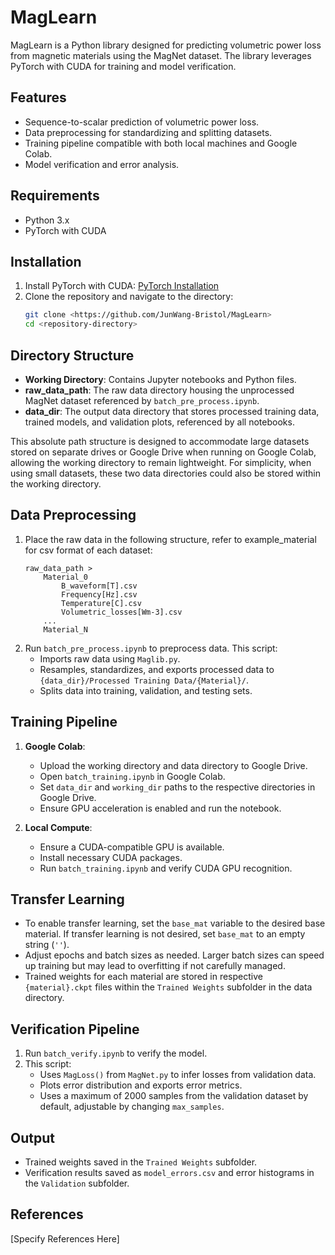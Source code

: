 
# MagLearn

MagLearn is a Python library designed for predicting volumetric power loss from magnetic materials using the MagNet dataset. The library leverages PyTorch with CUDA for training and model verification.

## Features

- Sequence-to-scalar prediction of volumetric power loss.
- Data preprocessing for standardizing and splitting datasets.
- Training pipeline compatible with both local machines and Google Colab.
- Model verification and error analysis.

## Requirements

- Python 3.x
- PyTorch with CUDA

## Installation

1. Install PyTorch with CUDA: [PyTorch Installation](https://pytorch.org/get-started/locally/)
2. Clone the repository and navigate to the directory:
    ```bash
    git clone <https://github.com/JunWang-Bristol/MagLearn>
    cd <repository-directory>
    ```

## Directory Structure

- **Working Directory**: Contains Jupyter notebooks and Python files.
- **raw_data_path**: The raw data directory housing the unprocessed MagNet dataset referenced by `batch_pre_process.ipynb`.
- **data_dir**: The output data directory that stores processed training data, trained models, and validation plots, referenced by all notebooks.

This absolute path structure is designed to accommodate large datasets stored on separate drives or Google Drive when running on Google Colab, allowing the working directory to remain lightweight. For simplicity, when using small datasets, these two data directories could also be stored within the working directory.

## Data Preprocessing

1. Place the raw data in the following structure, refer to example_material for csv format of each dataset:
    ```
    raw_data_path >
        Material_0
            B_waveform[T].csv
            Frequency[Hz].csv
            Temperature[C].csv
            Volumetric_losses[Wm-3].csv
        ...
        Material_N
    ```
2. Run `batch_pre_process.ipynb` to preprocess data. This script:
    - Imports raw data using `Maglib.py`.
    - Resamples, standardizes, and exports processed data to `{data_dir}/Processed Training Data/{Material}/`.
    - Splits data into training, validation, and testing sets.

## Training Pipeline

1. **Google Colab**:
    - Upload the working directory and data directory to Google Drive.
    - Open `batch_training.ipynb` in Google Colab.
    - Set `data_dir` and `working_dir` paths to the respective directories in Google Drive.
    - Ensure GPU acceleration is enabled and run the notebook.

2. **Local Compute**:
    - Ensure a CUDA-compatible GPU is available.
    - Install necessary CUDA packages.
    - Run `batch_training.ipynb` and verify CUDA GPU recognition.

## Transfer Learning

- To enable transfer learning, set the `base_mat` variable to the desired base material. If transfer learning is not desired, set `base_mat` to an empty string (`''`).
- Adjust epochs and batch sizes as needed. Larger batch sizes can speed up training but may lead to overfitting if not carefully managed.
- Trained weights for each material are stored in respective `{material}.ckpt` files within the `Trained Weights` subfolder in the data directory.

## Verification Pipeline

1. Run `batch_verify.ipynb` to verify the model.
2. This script:
    - Uses `MagLoss()` from `MagNet.py` to infer losses from validation data.
    - Plots error distribution and exports error metrics.
    - Uses a maximum of 2000 samples from the validation dataset by default, adjustable by changing `max_samples`.

## Output

- Trained weights saved in the `Trained Weights` subfolder.
- Verification results saved as `model_errors.csv` and error histograms in the `Validation` subfolder.

## References

[Specify References Here]
